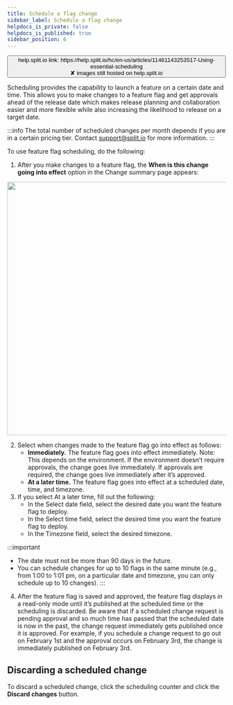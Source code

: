 ```yaml
---
title: Schedule a flag change
sidebar_label: Schedule a flag change
helpdocs_is_private: false
helpdocs_is_published: true
sidebar_position: 6
---
```


<p>
  <button style={{borderRadius:'8px', border:'1px', fontFamily:'Courier New', fontWeight:'800', textAlign:'left'}}> help.split.io link: https://help.split.io/hc/en-us/articles/11461143253517-Using-essential-scheduling <br /> ✘ images still hosted on help.split.io </button>
</p>

Scheduling provides the capability to launch a feature on a certain date and time. This allows you to make changes to a feature flag and get approvals ahead of the release date which makes release planning and collaboration easier and more flexible while also increasing the likelihood to release on a target date.

:::info
The total number of scheduled changes per month depends if you are in a certain pricing tier. Contact [support@split.io](emailto:support@split.io) for more information.
:::

To use feature flag scheduling, do the following:

1. After you make changes to a feature flag, the **When is this change going into effect** option in the Change summary page appears:

 <p class="wysiwyg-indent4">
  <img src="https://help.split.io/hc/article_attachments/15635722714765" width="583" />
</p>

2. Select when changes made to the feature flag go into effect as follows:
   * **Immediately.** The feature flag goes into effect immediately. Note: This depends on the environment. If the environment doesn’t require approvals, the change goes live immediately. If approvals are required, the change goes live immediately after it’s approved.
   * **At a later time.** The feature flag goes into effect at a scheduled date, time, and timezone. 
3. If you select At a later time, fill out the following:
   * In the Select date field, select the desired date you want the feature flag to deploy.
   * In the Select time field, select the desired time you want the feature flag to deploy.
   * In the Timezone field, select the desired timezone.

:::important 
  * The date must not be more than 90 days in the future.
  * You can schedule changes for up to 10 flags in the same minute (e.g., from 1:00 to 1:01 pm, on a particular date and timezone, you can only schedule up to 10 changes).
:::

4. After the feature flag is saved and approved, the feature flag displays in a read-only mode until it’s published at the scheduled time or the scheduling is discarded. Be aware that if a scheduled change request is pending approval and so much time has passed that the scheduled date is now in the past, the change request immediately gets published once it is approved. For example, if you schedule a change request to go out on February 1st  and the approval occurs on February 3rd, the change is immediately published on February 3rd.

## Discarding a scheduled change

To discard a scheduled change, click the scheduling counter and click the **Discard changes** button.
